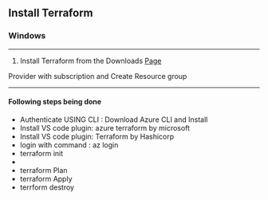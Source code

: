 <h2>Install Terraform</h2>
<h3>Windows</h3>
<hr>

<ol>
    <li>Install Terraform from the Downloads <a href="https://developer.hashicorp.com/terraform/downloads">Page</a></li>
</ol>


<p>Provider with subscription and Create Resource group</p>
<hr>
<h4>Following steps being done</h4>
<ul>
<li> Authenticate USING CLI : Download Azure CLI and Install</li>
<li>Install VS code plugin: azure terraform by microsoft</li>
<li>Install VS code plugin: Terraform by Hashicorp</li>
<li><text> login with command : az login</text></li>
<li>terraform init<li>
<li>terraform Plan</li>
<li>terraform Apply</li>
<li>terrform destroy</li>
</ul>
